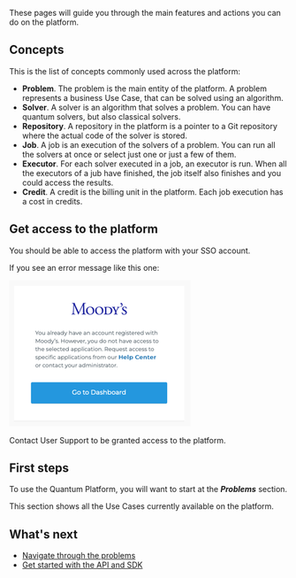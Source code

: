 These pages will guide you through the main features and actions you can do on the platform.

## Concepts

This is the list of concepts commonly used across the platform:

- **Problem**. The problem is the main entity of the platform. A problem represents a business Use Case, that can be solved using an algorithm.
- **Solver**. A solver is an algorithm that solves a problem. You can have quantum solvers, but also classical solvers.
- **Repository**. A repository in the platform is a pointer to a Git repository where the actual code of the solver is stored.
- **Job**. A job is an execution of the solvers of a problem. You can run all the solvers at once or select just one or just a few of them.
- **Executor**. For each solver executed in a job, an executor is run. When all the executors of a jub have finished, the job itself also finishes and you could access the results.
- **Credit**. A credit is the billing unit in the platform. Each job execution has a cost in credits. 


## Get access to the platform

You should be able to access the platform with your SSO account.

If you see an error message like this one:

![Login permission error](../images/login-permission-error.png)

Contact User Support to be granted access to the platform.

## First steps

To use the Quantum Platform, you will want to start at the ***Problems*** section.

This section shows all the Use Cases currently available on the platform.

## What's next

* [Navigate through the problems](browse-problems.md)
* [Get started with the API and SDK](../api/getting-started.md)

